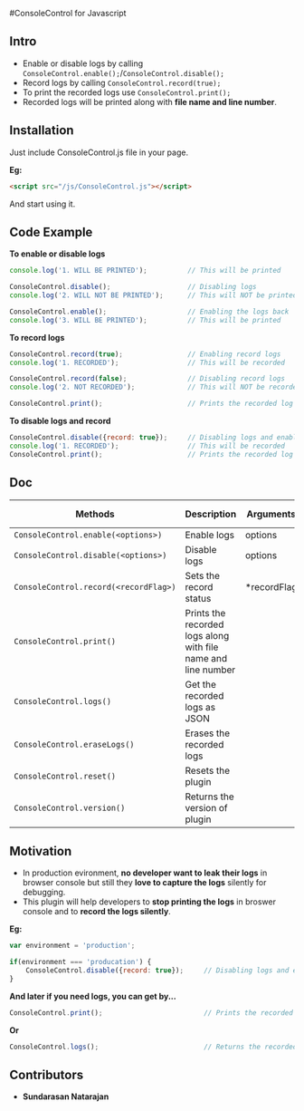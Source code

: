 #ConsoleControl
for Javascript

## Intro

- Enable or disable logs by calling `ConsoleControl.enable();`/`ConsoleControl.disable();`
- Record logs by calling `ConsoleControl.record(true);`
- To print the recorded logs use `ConsoleControl.print();`
- Recorded logs will be printed along with **file name and line number**.

## Installation

Just include ConsoleControl.js file in your page.

**Eg:**

```html
<script src="/js/ConsoleControl.js"></script>
```

And start using it.

## Code Example

**To enable or disable logs**

```javascript
console.log('1. WILL BE PRINTED');          // This will be printed

ConsoleControl.disable();                   // Disabling logs
console.log('2. WILL NOT BE PRINTED');      // This will NOT be printed

ConsoleControl.enable();                    // Enabling the logs back
console.log('3. WILL BE PRINTED');          // This will be printed
```

**To record logs**

```javascript
ConsoleControl.record(true);                // Enabling record logs
console.log('1. RECORDED');                 // This will be recorded

ConsoleControl.record(false);               // Disabling record logs
console.log('2. NOT RECORDED');             // This will NOT be recorded

ConsoleControl.print(); 	                // Prints the recorded log
```

**To disable logs and record**

```javascript
ConsoleControl.disable({record: true}); 	// Disabling logs and enabling the record logs
console.log('1. RECORDED');         		// This will be recorded
ConsoleControl.print(); 	        		// Prints the recorded log
```

## Doc
Methods  									| Description 													| Arguments 	| Argument Value 		|
------------- 								| ------------- 												| ------------- | ------------- 		|
```ConsoleControl.enable(<options>)```		| Enable logs 													| options 		| {record: <Boolean>} 	|
```ConsoleControl.disable(<options>)``` 	| Disable logs 													| options 		| {record: <Boolean>} 	|
```ConsoleControl.record(<recordFlag>)``` 	| Sets the record status 										| *recordFlag 	| <Boolean> 			|
```ConsoleControl.print()```				| Prints the recorded logs along with file name and line number	| 				| 						|
```ConsoleControl.logs()``` 				| Get the recorded logs as JSON 								| 				| 						|
```ConsoleControl.eraseLogs()``` 			| Erases the recorded logs 										| 				| 						|
```ConsoleControl.reset()``` 				| Resets the plugin 											| 				| 						|
```ConsoleControl.version()```				| Returns the version of plugin									| 				| 						|


## Motivation

- In production evironment, **no developer want to leak their logs** in browser console but still they **love to capture the logs** silently for debugging.
- This plugin will help developers to **stop printing the logs** in broswer console and to **record the logs silently**.

**Eg:**

```javascript
var environment = 'production';

if(environment === 'producation') {
	ConsoleControl.disable({record: true}); 	// Disabling logs and enabling the record logs
}
```

**And later if you need logs, you can get by...**
```javascript
ConsoleControl.print();                         // Prints the recorded log
```
**Or**
```javascript
ConsoleControl.logs();                          // Returns the recorded logs as JSON
```

## Contributors

- **Sundarasan Natarajan**
